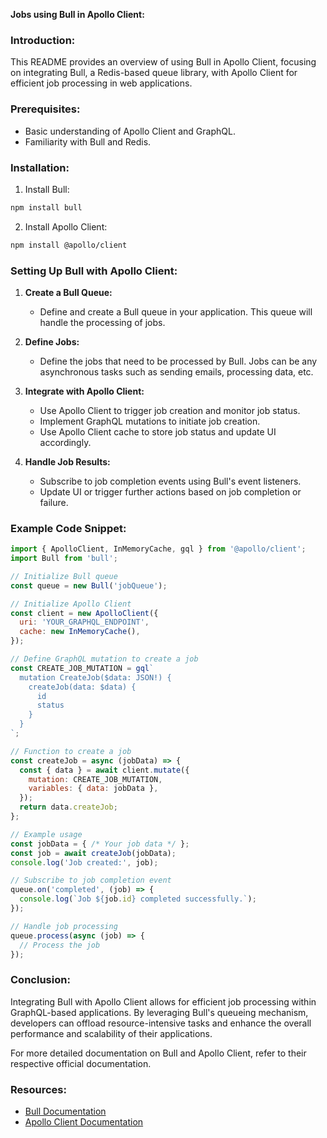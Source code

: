**Jobs using Bull in Apollo Client:**

### Introduction:
This README provides an overview of using Bull in Apollo Client, focusing on integrating Bull, a Redis-based queue library, with Apollo Client for efficient job processing in web applications.

### Prerequisites:
- Basic understanding of Apollo Client and GraphQL.
- Familiarity with Bull and Redis.

### Installation:
1. Install Bull: 
```bash
npm install bull
```

2. Install Apollo Client:
```bash
npm install @apollo/client
```

### Setting Up Bull with Apollo Client:
1. **Create a Bull Queue:**
   - Define and create a Bull queue in your application. This queue will handle the processing of jobs.
   
2. **Define Jobs:**
   - Define the jobs that need to be processed by Bull. Jobs can be any asynchronous tasks such as sending emails, processing data, etc.

3. **Integrate with Apollo Client:**
   - Use Apollo Client to trigger job creation and monitor job status.
   - Implement GraphQL mutations to initiate job creation.
   - Use Apollo Client cache to store job status and update UI accordingly.

4. **Handle Job Results:**
   - Subscribe to job completion events using Bull's event listeners.
   - Update UI or trigger further actions based on job completion or failure.

### Example Code Snippet:
```javascript
import { ApolloClient, InMemoryCache, gql } from '@apollo/client';
import Bull from 'bull';

// Initialize Bull queue
const queue = new Bull('jobQueue');

// Initialize Apollo Client
const client = new ApolloClient({
  uri: 'YOUR_GRAPHQL_ENDPOINT',
  cache: new InMemoryCache(),
});

// Define GraphQL mutation to create a job
const CREATE_JOB_MUTATION = gql`
  mutation CreateJob($data: JSON!) {
    createJob(data: $data) {
      id
      status
    }
  }
`;

// Function to create a job
const createJob = async (jobData) => {
  const { data } = await client.mutate({
    mutation: CREATE_JOB_MUTATION,
    variables: { data: jobData },
  });
  return data.createJob;
};

// Example usage
const jobData = { /* Your job data */ };
const job = await createJob(jobData);
console.log('Job created:', job);

// Subscribe to job completion event
queue.on('completed', (job) => {
  console.log(`Job ${job.id} completed successfully.`);
});

// Handle job processing
queue.process(async (job) => {
  // Process the job
});
```

### Conclusion:
Integrating Bull with Apollo Client allows for efficient job processing within GraphQL-based applications. By leveraging Bull's queueing mechanism, developers can offload resource-intensive tasks and enhance the overall performance and scalability of their applications.

For more detailed documentation on Bull and Apollo Client, refer to their respective official documentation.

### Resources:
- [Bull Documentation](https://github.com/OptimalBits/bull)
- [Apollo Client Documentation](https://www.apollographql.com/docs/react/)